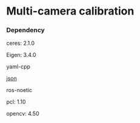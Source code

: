 # Multi-camera calibration

### Dependency

ceres: 2.1.0

Eigen: 3.4.0

yaml-cpp

[json](https://github.com/nlohmann/json)

ros-noetic

pcl: 1.10

opencv: 4.50
